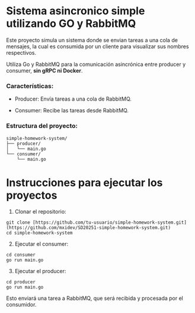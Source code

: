 # Sistema asincronico simple utilizando GO y RabbitMQ

Este proyecto simula un sistema donde se envian tareas a una cola de mensajes, la cual es consumida por un cliente para visualizar sus nombres respectivos.

Utiliza Go y RabbitMQ para la comunicación asincrónica entre producer y consumer, **sin gRPC ni Docker**.

### Características:

- Producer: Envía tareas a una cola de RabbitMQ.

- Consumer: Recibe las tareas desde RabbitMQ.


### Estructura del proyecto:
```
simple-homework-system/
├── producer/
│   └── main.go
└── consumer/
    └── main.go
```

# Instrucciones para ejecutar los proyectos

1. Clonar el repositorio:
```
git clone [https://github.com/tu-usuario/simple-homework-system.git](https://github.com/mxidev/SD20251-simple-homework-system.git)
cd simple-homework-system
```
2. Ejecutar el consumer:
```
cd consumer
go run main.go
```
3. Ejecutar el producer:
```
cd producer
go run main.go
```

Esto enviará una tarea a RabbitMQ, que será recibida y procesada por el consumidor.
